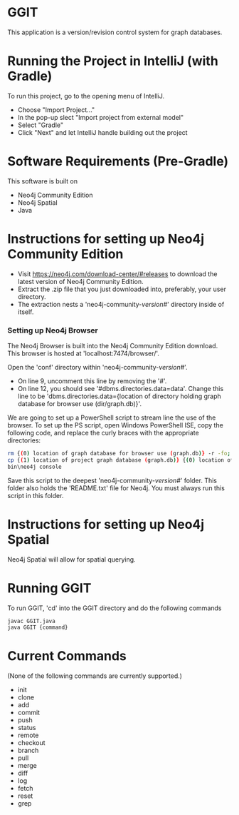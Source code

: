 # GGIT

This application is a version/revision control system for graph databases.

Running the Project in IntelliJ (with Gradle)
===
To run this project, go to the opening menu of IntelliJ.

* Choose "Import Project..."
* In the pop-up slect "Import project from external model"
* Select "Gradle"
* Click "Next" and let IntelliJ handle building out the project

Software Requirements (Pre-Gradle)
===
This software is built on
- Neo4j Community Edition
- Neo4j Spatial
- Java

Instructions for setting up Neo4j Community Edition
===
- Visit https://neo4j.com/download-center/#releases to download the latest version of Neo4j Community Edition.
- Extract the .zip file that you just downloaded into, preferably, your user directory.
- The extraction nests a 'neo4j-community-*version#*' directory inside of itself.

### Setting up Neo4j Browser
The Neo4j Browser is built into the Neo4j Community Edition download. This browser is hosted at 'localhost:7474/browser/'.

Open the 'conf' directory within 'neo4j-community-*version#*'.
- On line 9, uncomment this line by removing the '#'.
- On line 12, you should see '#dbms.directories.data=data'. Change this line to be 'dbms.directories.data={location of directory holding graph database for browser use (dir/graph.db)}'.

We are going to set up a PowerShell script to stream line the use of the browser. To set up the PS script, open Windows PowerShell ISE, copy the following code, and replace the curly braces with the appropriate directories:
```bash
rm {(0) location of graph database for browser use (graph.db)} -r -fo;
cp {(1) location of project graph database (graph.db)} {(0) location of graph database for browser use (graph.db)} -r;
bin\neo4j console
```
Save this script to the deepest 'neo4j-community-*version#*' folder. This folder also holds the 'README.txt' file for Neo4j.
You must always run this script in this folder.

Instructions for setting up Neo4j Spatial
===
Neo4j Spatial will allow for spatial querying.

# Running GGIT

To run GGIT, 'cd' into the GGIT directory and do the following commands
```bash
javac GGIT.java
java GGIT {command}
```

Current Commands
===
(None of the following commands are currently supported.)
* init
* clone
* add
* commit
* push
* status
* remote
* checkout
* branch
* pull
* merge
* diff
* log
* fetch
* reset
* grep